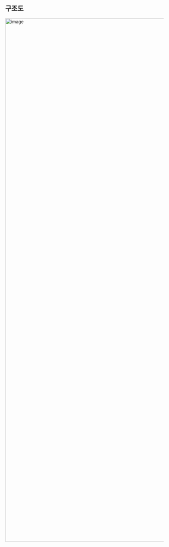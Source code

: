 ## 구조도
<img width="1666" alt="image" src="https://github.com/dik654/Go_projects/assets/33992354/2ba25a44-d78e-4dc3-b904-9bbd2547626a">

